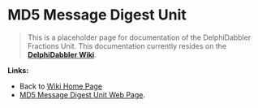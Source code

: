 # MD5 Message Digest Unit #

> This is a placeholder page for documentation of the DelphiDabbler Fractions Unit. This documentation currently resides on the **[DelphiDabbler Wiki](http://wiki.delphidabbler.com/index.php/Docs/MD5API)**.

**Links:**

  * Back to [Wiki Home Page](Welcome.md)
  * [MD5 Message Digest Unit Web Page](http://www.delphidabbler.com/software/md5).
